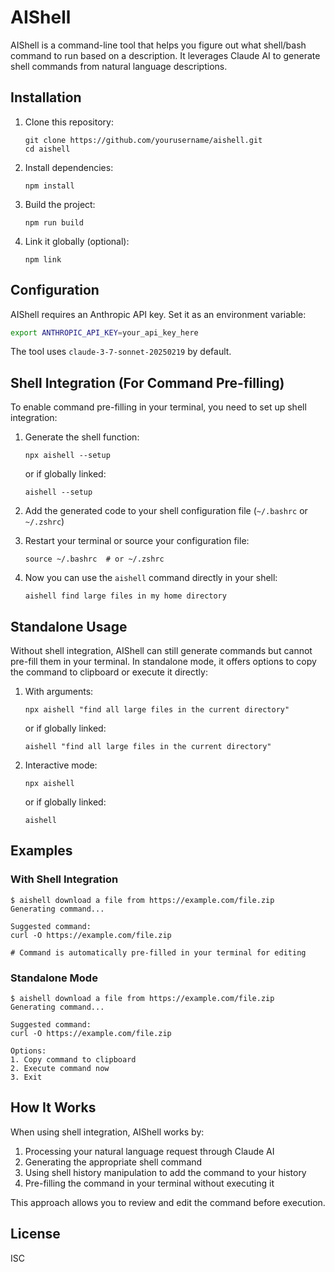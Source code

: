 # AIShell

AIShell is a command-line tool that helps you figure out what shell/bash command to run based on a description. It leverages Claude AI to generate shell commands from natural language descriptions.

## Installation

1. Clone this repository:
   ```
   git clone https://github.com/yourusername/aishell.git
   cd aishell
   ```

2. Install dependencies:
   ```
   npm install
   ```

3. Build the project:
   ```
   npm run build
   ```

4. Link it globally (optional):
   ```
   npm link
   ```

## Configuration

AIShell requires an Anthropic API key. Set it as an environment variable:

```sh
export ANTHROPIC_API_KEY=your_api_key_here
```

The tool uses `claude-3-7-sonnet-20250219` by default.

## Shell Integration (For Command Pre-filling)

To enable command pre-filling in your terminal, you need to set up shell integration:

1. Generate the shell function:
   ```
   npx aishell --setup
   ```
   or if globally linked:
   ```
   aishell --setup
   ```

2. Add the generated code to your shell configuration file (`~/.bashrc` or `~/.zshrc`)

3. Restart your terminal or source your configuration file:
   ```
   source ~/.bashrc  # or ~/.zshrc
   ```

4. Now you can use the `aishell` command directly in your shell:
   ```
   aishell find large files in my home directory
   ```

## Standalone Usage

Without shell integration, AIShell can still generate commands but cannot pre-fill them in your terminal. In standalone mode, it offers options to copy the command to clipboard or execute it directly:

1. With arguments:
   ```
   npx aishell "find all large files in the current directory"
   ```
   or if globally linked:
   ```
   aishell "find all large files in the current directory"
   ```

2. Interactive mode:
   ```
   npx aishell
   ```
   or if globally linked:
   ```
   aishell
   ```

## Examples

### With Shell Integration
```
$ aishell download a file from https://example.com/file.zip
Generating command...

Suggested command:
curl -O https://example.com/file.zip

# Command is automatically pre-filled in your terminal for editing
```

### Standalone Mode
```
$ aishell download a file from https://example.com/file.zip
Generating command...

Suggested command:
curl -O https://example.com/file.zip

Options:
1. Copy command to clipboard
2. Execute command now
3. Exit
```

## How It Works

When using shell integration, AIShell works by:
1. Processing your natural language request through Claude AI
2. Generating the appropriate shell command
3. Using shell history manipulation to add the command to your history
4. Pre-filling the command in your terminal without executing it

This approach allows you to review and edit the command before execution.

## License

ISC